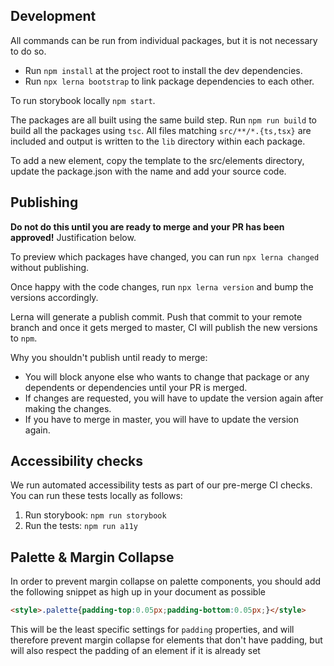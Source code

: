## Development

All commands can be run from individual packages, but it is not necessary to do so.

- Run `npm install` at the project root to install the dev dependencies.
- Run `npx lerna bootstrap` to link package dependencies to each other.

To run storybook locally `npm start`.

The packages are all built using the same build step. Run `npm run build` to build all the packages using `tsc`. All files matching `src/**/*.{ts,tsx}` are included and output is written to the `lib` directory within each package.

To add a new element, copy the template to the src/elements directory, update the package.json with the name and add your source code.
 
## Publishing

**Do not do this until you are ready to merge and your PR has been approved!** Justification below.

To preview which packages have changed, you can run `npx lerna changed` without publishing.

Once happy with the code changes, run `npx lerna version` and bump the versions accordingly.

Lerna will generate a publish commit. Push that commit to your remote branch and once it gets merged to master, CI will publish the new versions to `npm`.

Why you shouldn't publish until ready to merge:

- You will block anyone else who wants to change that package or any dependents or dependencies until your PR is merged.
- If changes are requested, you will have to update the version again after making the changes.
- If you have to merge in master, you will have to update the version again.

## Accessibility checks

We run automated accessibility tests as part of our pre-merge CI checks. You can run these tests locally as follows:

1. Run storybook: `npm run storybook`
2. Run the tests: `npm run a11y`

## Palette & Margin Collapse

In order to prevent margin collapse on palette components, you should
add the following snippet as high up in your document as possible

```html
<style>.palette{padding-top:0.05px;padding-bottom:0.05px;}</style>
```

This will be the least specific settings for `padding` properties, and
will therefore prevent margin collapse for elements that don't have
padding, but will also respect the padding of an element if it is
already set

